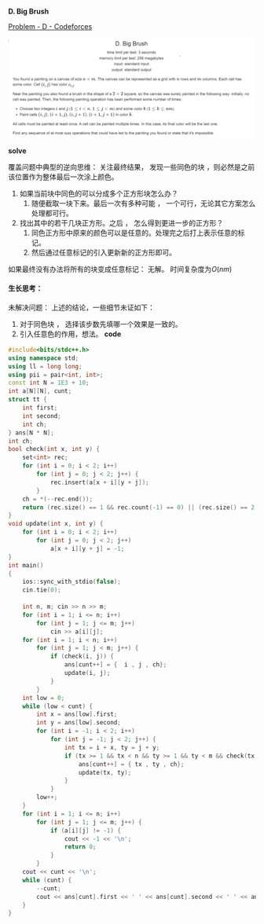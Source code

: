 **D. Big Brush**

[Problem - D - Codeforces](https://codeforces.com/contest/1638/problem/D)

![image-20230329002849750](image-20230329002849750.png)

**solve**

覆盖问题中典型的逆向思维：
关注最终结果， 发现一些同色的块 ，则必然是之前该位置作为整体最后一次涂上颜色。
1. 如果当前块中同色的可以分成多个正方形块怎么办？
   1. 随便截取一块下来。最后一次有多种可能 ， 一个可行，无论其它方案怎么处理都可行。
2. 找出其中的若干几块正方形。之后 ， 怎么得到更进一步的正方形？
   1. 同色正方形中原来的颜色可以是任意的。处理完之后打上表示任意的标记。
   2. 然后通过任意标记的引入更新新的正方形即可。

如果最终没有办法将所有的块变成任意标记： 无解。
时间复杂度为$O(nm)$
#### 生长思考：
未解决问题： 上述的结论，一些细节未证如下： 
1. 对于同色块 ， 选择该步数先填哪一个效果是一致的。
2. 引入任意色的作用，想法。
**code**
```cpp
#include<bits/stdc++.h>
using namespace std;
using ll = long long;
using pii = pair<int, int>;
const int N = 1E3 + 10;
int a[N][N], cunt;
struct tt {
	int first;
	int second;
	int ch;
} ans[N * N];
int ch;
bool check(int x, int y) {
	set<int> rec;
	for (int i = 0; i < 2; i++)
		for (int j = 0; j < 2; j++) {
			rec.insert(a[x + i][y + j]);
		}
	ch = *(--rec.end());
	return (rec.size() == 1 && rec.count(-1) == 0) || (rec.size() == 2 && rec.count(-1));
}
void update(int x, int y) {
	for (int i = 0; i < 2; i++)
		for (int j = 0; j < 2; j++)
			a[x + i][y + j] = -1;
}
int main()
{
	ios::sync_with_stdio(false);
	cin.tie(0);

	int n, m; cin >> n >> m;
	for (int i = 1; i <= n; i++)
		for (int j = 1; j <= m; j++)
			cin >> a[i][j];
	for (int i = 1; i < n; i++)
		for (int j = 1; j < m; j++) {
			if (check(i, j)) {
				ans[cunt++] = {  i , j , ch};
				update(i, j);
			}
		}
	int low = 0;
	while (low < cunt) {
		int x = ans[low].first;
		int y = ans[low].second;
		for (int i = -1; i < 2; i++)
			for (int j = -1; j < 2; j++) {
				int tx = i + x, ty = j + y;
				if (tx >= 1 && tx < n && ty >= 1 && ty < m && check(tx, ty)) {
					ans[cunt++] = { tx , ty , ch};
					update(tx, ty);
				}
			}
		low++;
	}
	for (int i = 1; i <= n; i++)
		for (int j = 1; j <= m; j++) {
			if (a[i][j] != -1) {
				cout << -1 << '\n';
				return 0;
			}
		}
	cout << cunt << '\n';
	while (cunt) {
		--cunt;
		cout << ans[cunt].first << ' ' << ans[cunt].second << ' ' << ans[cunt].ch << '\n';
	}
}
```


